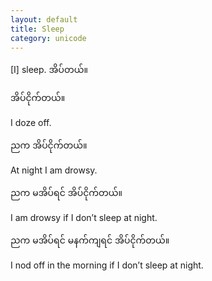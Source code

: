 ```yaml
---
layout: default
title: Sleep
category: unicode
---
```


<p>[I] sleep. <span class='mm3'>အိပ်တယ်။</span></p>

<p class='hide-trigger'><span class='mm3'>အိပ်ငိုက်တယ်။</span></p>
<p class='hide-this'>I doze off.</p>

<p class='hide-trigger'><span class='mm3'>ညက အိပ်ငိုက်တယ်။</span></p>
<p class='hide-this'>At night I am drowsy.</p>

<p class='hide-trigger'><span class='mm3'>ညက မအိပ်ရင် အိပ်ငိုက်တယ်။</span></p>
<p class='hide-this'>I am drowsy if I don’t sleep at night.</p>

<p class='hide-trigger'><span class='mm3'>ညက မအိပ်ရင် မနက်ကျရင် အိပ်ငိုက်တယ်။</span></p>
<p class='hide-this'>I nod off in the morning if I don’t sleep at night.</p>

